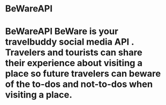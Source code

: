 # BeWareAPI
# BeWareAPI BeWare is your travelbuddy social media API . Travelers and tourists can share their experience about visiting a place so future travelers can beware of the to-dos and not-to-dos when visiting a place. 

